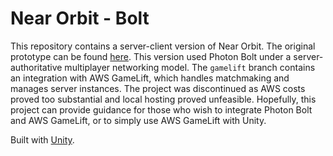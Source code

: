 # Near Orbit - Bolt
This repository contains a server-client version of Near Orbit. The original prototype can be found [here](https://github.com/kdliu00/neabit). This version used Photon Bolt under a server-authoritative multiplayer networking model. The `gamelift` branch contains an integration with AWS GameLift, which handles matchmaking and manages server instances. The project was discontinued as AWS costs proved too substantial and local hosting proved unfeasible. Hopefully, this project can provide guidance for those who wish to integrate Photon Bolt and AWS GameLift, or to simply use AWS GameLift with Unity.

Built with [Unity](https://unity.com/).
